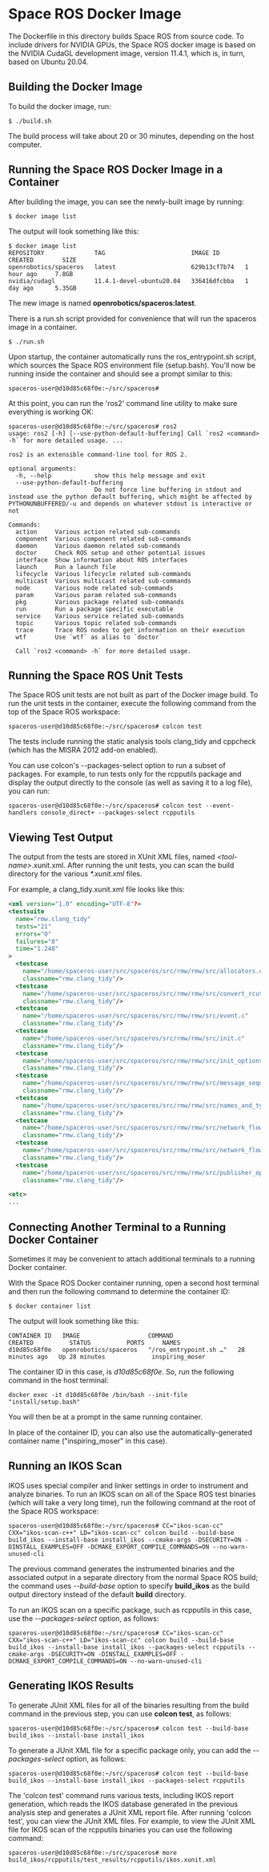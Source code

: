 # Space ROS Docker Image

The Dockerfile in this directory builds Space ROS from source code. 
To include drivers for NVIDIA GPUs, the Space ROS docker image is based on the NVIDIA CudaGL development image, version 11.4.1, which is, in turn, based on Ubuntu 20.04.

## Building the Docker Image

To build the docker image, run:

```
$ ./build.sh
```

The build process will take about 20 or 30 minutes, depending on the host computer.

## Running the Space ROS Docker Image in a Container

After building the image, you can see the newly-built image by running:

```
$ docker image list
```

The output will look something like this:

```
$ docker image list
REPOSITORY              TAG                        IMAGE ID       CREATED        SIZE
openrobotics/spaceros   latest                     629b13cf7b74   1 hour ago     7.8GB
nvidia/cudagl           11.4.1-devel-ubuntu20.04   336416dfcbba   1 day ago      5.35GB
```

The new image is named **openrobotics/spaceros:latest**.

There is a run.sh script provided for convenience that will run the spaceros image in a container.

```
$ ./run.sh
```

Upon startup, the container automatically runs the ros_entrypoint.sh script, which sources the Space ROS environment file (setup.bash). You'll now be running inside the container and should see a prompt similar to this:

```
spaceros-user@d10d85c68f0e:~/src/spaceros#
```

At this point, you can run the 'ros2' command line utility to make sure everything is working OK:

```
spaceros-user@d10d85c68f0e:~/src/spaceros# ros2
usage: ros2 [-h] [--use-python-default-buffering] Call `ros2 <command> -h` for more detailed usage. ...

ros2 is an extensible command-line tool for ROS 2.

optional arguments:
  -h, --help            show this help message and exit
  --use-python-default-buffering
                        Do not force line buffering in stdout and instead use the python default buffering, which might be affected by PYTHONUNBUFFERED/-u and depends on whatever stdout is interactive or not

Commands:
  action     Various action related sub-commands
  component  Various component related sub-commands
  daemon     Various daemon related sub-commands
  doctor     Check ROS setup and other potential issues
  interface  Show information about ROS interfaces
  launch     Run a launch file
  lifecycle  Various lifecycle related sub-commands
  multicast  Various multicast related sub-commands
  node       Various node related sub-commands
  param      Various param related sub-commands
  pkg        Various package related sub-commands
  run        Run a package specific executable
  service    Various service related sub-commands
  topic      Various topic related sub-commands
  trace      Trace ROS nodes to get information on their execution
  wtf        Use `wtf` as alias to `doctor`

  Call `ros2 <command> -h` for more detailed usage.
```

## Running the Space ROS Unit Tests

The Space ROS unit tests are not built as part of the Docker image build. To run the unit tests in the container, execute the following command from the top of the Space ROS workspace:

```
spaceros-user@d10d85c68f0e:~/src/spaceros# colcon test
```

The tests include running the static analysis tools clang_tidy and cppcheck (which has the MISRA 2012 add-on enabled).

You can use colcon's --packages-select option to run a subset of packages. For example, to run tests only for the rcpputils package and display the output directly to the console (as well as saving it to a log file), you can run:

```
spaceros-user@d10d85c68f0e:~/src/spaceros# colcon test --event-handlers console_direct+ --packages-select rcpputils
```

## Viewing Test Output

 The output from the tests are stored in XUnit XML files, named *\<tool-name\>*.xunit.xml. After running the unit tests, you can scan the build directory for the various *\*.xunit.xml* files.

 For example, a clang_tidy.xunit.xml file looks like this:

```xml
<xml version="1.0" encoding="UTF-8"?>
<testsuite
  name="rmw.clang_tidy"
  tests="21"
  errors="0"
  failures="0"
  time="1.248"
>
  <testcase
    name="/home/spaceros-user/src/spaceros/src/rmw/rmw/src/allocators.c"
    classname="rmw.clang_tidy"/>
  <testcase
    name="/home/spaceros-user/src/spaceros/src/rmw/rmw/src/convert_rcutils_ret_to_rmw_ret.c"
    classname="rmw.clang_tidy"/>
  <testcase
    name="/home/spaceros-user/src/spaceros/src/rmw/rmw/src/event.c"
    classname="rmw.clang_tidy"/>
  <testcase
    name="/home/spaceros-user/src/spaceros/src/rmw/rmw/src/init.c"
    classname="rmw.clang_tidy"/>
  <testcase
    name="/home/spaceros-user/src/spaceros/src/rmw/rmw/src/init_options.c"
    classname="rmw.clang_tidy"/>
  <testcase
    name="/home/spaceros-user/src/spaceros/src/rmw/rmw/src/message_sequence.c"
    classname="rmw.clang_tidy"/>
  <testcase
    name="/home/spaceros-user/src/spaceros/src/rmw/rmw/src/names_and_types.c"
    classname="rmw.clang_tidy"/>
  <testcase
    name="/home/spaceros-user/src/spaceros/src/rmw/rmw/src/network_flow_endpoint.c"
    classname="rmw.clang_tidy"/>
  <testcase
    name="/home/spaceros-user/src/spaceros/src/rmw/rmw/src/network_flow_endpoint_array.c"
    classname="rmw.clang_tidy"/>
  <testcase
    name="/home/spaceros-user/src/spaceros/src/rmw/rmw/src/publisher_options.c"
    classname="rmw.clang_tidy"/>

<etc>
...

```

## Connecting Another Terminal to a Running Docker Container

Sometimes it may be convenient to attach additional terminals to a running Docker container.

With the Space ROS Docker container running, open a second host terminal and then run the following command to determine the container ID:

```
$ docker container list
```

The output will look something like this:

```
CONTAINER ID   IMAGE                   COMMAND                  CREATED          STATUS          PORTS     NAMES
d10d85c68f0e   openrobotics/spaceros   "/ros_entrypoint.sh …"   28 minutes ago   Up 28 minutes             inspiring_moser
```

The container ID in this case, is *d10d85c68f0e*. So, run the following command in the host terminal:

```
docker exec -it d10d85c68f0e /bin/bash --init-file "install/setup.bash"
```

You will then be at a prompt in the same running container.

In place of the container ID, you can also use the automatically-generated container name ("inspiring_moser" in this case).

## Running an IKOS Scan

IKOS uses special compiler and linker settings in order to instrument and analyze binaries.
To run an IKOS scan on all of the Space ROS test binaries (which will take a very long time), run the following command at the root of the Space ROS workspace:

```
spaceros-user@d10d85c68f0e:~/src/spaceros# CC="ikos-scan-cc" CXX="ikos-scan-c++" LD="ikos-scan-cc" colcon build --build-base build_ikos --install-base install_ikos --cmake-args -DSECURITY=ON -DINSTALL_EXAMPLES=OFF -DCMAKE_EXPORT_COMPILE_COMMANDS=ON --no-warn-unused-cli
```

The previous command generates the instrumented binaries and the associated output in a separate directory from the normal Space ROS build; the command uses *--build-base* option to specify **build_ikos** as the build output directory instead of the default **build** directory.

To run an IKOS scan on a specific package, such as rcpputils in this case, use the *--packages-select* option, as follows:

```
spaceros-user@d10d85c68f0e:~/src/spaceros# CC="ikos-scan-cc" CXX="ikos-scan-c++" LD="ikos-scan-cc" colcon build --build-base build_ikos --install-base install_ikos --packages-select rcpputils --cmake-args -DSECURITY=ON -DINSTALL_EXAMPLES=OFF -DCMAKE_EXPORT_COMPILE_COMMANDS=ON --no-warn-unused-cli
```

## Generating IKOS Results

To generate JUnit XML files for all of the binaries resulting from the build command in the previous step, you can use **colcon test**, as follows:

```
spaceros-user@d10d85c68f0e:~/src/spaceros# colcon test --build-base build_ikos --install-base install_ikos
```

To generate a JUnit XML file for a specific package only, you can add the *--packages-select* option, as follows:

```
spaceros-user@d10d85c68f0e:~/src/spaceros# colcon test --build-base build_ikos --install-base install_ikos --packages-select rcpputils
```

The 'colcon test' command runs various tests, including IKOS report generation, which reads the IKOS database generated in the previous analysis step and generates a JUnit XML report file. After running 'colcon test', you can view the JUnit XML files. For example, to view the JUnit XML file for IKOS scan of the rcpputils binaries you can use the following command:

```
spaceros-user@d10d85c68f0e:~/src/spaceros# more build_ikos/rcpputils/test_results/rcpputils/ikos.xunit.xml

```


